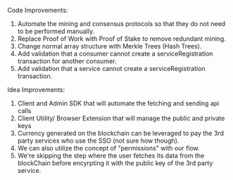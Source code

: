 Code Improvements:

1. Automate the mining and consensus protocols so that they do not need to be performed manually.
2. Replace Proof of Work with Proof of Stake to remove redundant mining.
3. Change normal array structure with Merkle Trees (Hash Trees).
4. Add validation that a consumer cannot create a serviceRegistration transaction for another consumer.
5. Add validation that a service cannot create a serviceRegistration transaction.

Idea Improvements:

1. Client and Admin SDK that will automate the fetching and sending api calls
2. Client Utility/ Browser Extension that will manage the public and private keys
3. Currency generated on the blockchain can be leveraged to pay the 3rd party services who use the SSO (not sure how though).
4. We can also utilize the concept of "permissions" with our flow.
5. We're skipping the step where the user fetches its data from the blockChain before encyrpting it with the public key of the 3rd party service.
